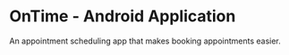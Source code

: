 # OnTime - Android Application
An appointment scheduling app that makes booking appointments easier.
